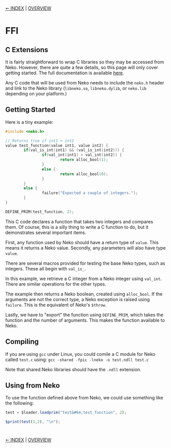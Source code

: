 [🠔 INDEX](index.md) | [OVERVIEW](overview.md)
#

# FFI

## C Extensions

It is fairly straightforward to wrap C libraries so they may be accessed from Neko. However, there are quite a few details, so this page will only cover getting started. The full documentation is available [here](http://nekovm.org/doc/ffi). 

Any C code that will be used from Neko needs to include the `neko.h` header and link to the Neko library (`libneko.so`, `libneko.dylib`, or `neko.lib` depending on your platform.)

## Getting Started


Here is a tiny example:

```c
#include <neko.h>

// Returns true if int1 > int2
value test_function(value int1, value int2) {
        if(val_is_int(int1) && (val_is_int(int2))) {
                if(val_int(int1) > val_int(int2)) {
                        return alloc_bool(1);
                }
                else {
                        return alloc_bool(0);
                }
        }
        else {
                failure("Expected a couple of integers.");
        }
}

DEFINE_PRIM(test_function, 2);
```

This C code declares a function that takes two integers and compares them. Of course, this is a silly thing to write a C function to do, but it demonstrates several important items.

First, any function used by Neko should have a return type of `value`. This means it returns a Neko value. Secondly, any parameters will also have type `value`.

There are several macros provided for testing the base Neko types, such as integers. These all begin with `val_is_`.

In this example, we retrieve a C integer from a Neko integer using `val_int`. There are similar operations for the other types.

The example then returns a Neko boolean, created using `alloc_bool`. If the arguments are not the correct type, a Neko exception is raised using `failure`. This is the equivalent of Neko's `$throw`.

Lastly, we have to "export" the function using `DEFINE_PRIM`, which takes the function and the number of arguments. This makes the function available to Neko.

## Compiling

If you are using `gcc` under Linux, you could comile a C module for Neko called `test.c` using: `gcc -shared -fpic -lneko -o test.ndll test.c`

Note that shared Neko libraries should have the `.ndll` extension.

## Using from Neko

To use the function defined above from Neko, we could use something like the following:


```js
test = $loader.loadprim("test&#64;test_function", 2);

$print(test(1,2), "\n");
```

#
[🠔 INDEX](index.md) | [OVERVIEW](overview.md)